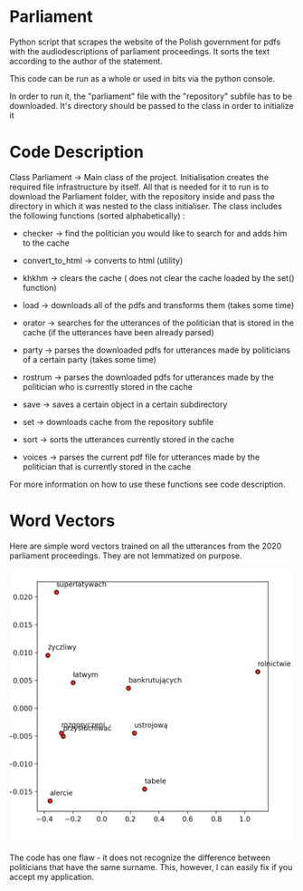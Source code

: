 # Parliament
Python script that scrapes the website of the Polish government for pdfs with the audiodescriptions of parliament proceedings. It sorts the text according to the author of the statement.


This code can be run as a whole or used in bits via the python console.

In order to run it, the "parliament" file with the "repository" subfile has to be downloaded. 
It's directory should be passed to the class in order to initialize it

# Code Description

Class Parliament -> Main class of the project. Initialisation creates the required file infrastructure by itself. All that is needed for it to run is to 
download the Parliament folder, with the repository inside and pass the directory in which it was nested to the class initialiser.
The class includes the following functions (sorted alphabetically) :

- checker -> find the politician you would like to search for and adds him to the cache

- convert_to_html -> converts to html (utility)

- khkhm -> clears the cache ( does not clear the cache loaded by the set() function)

- load -> downloads all of the pdfs and transforms them (takes some time)

- orator -> searches for the utterances of the politician that is stored in the cache (if the utterances have been already parsed)

- party -> parses the downloaded pdfs for utterances made by politicians of a certain party (takes some time)

- rostrum -> parses the downloaded pdfs for utterances made by the politician who is currently stored in the cache

- save -> saves a certain object in a certain subdirectory

- set -> downloads cache from the repository subfile

- sort -> sorts the utterances currently stored in the cache

- voices -> parses the current pdf file for utterances made by the politician that is currently stored in the cache

For more information on how to use these functions see code description.

# Word Vectors

Here are simple word vectors trained on all the utterances from the 2020 parliament proceedings.
They are not lemmatized on purpose.

![alt text](https://github.com/hplisiecki/Parliament/blob/2ba00f41573fd14616138c64042dcdbfad788e4a/Screenshot%202021-01-17%20at%2013.25.17.png)

The code has one flaw - it does not recognize the difference between politicians that have the same surname. 
This, however, I can easily fix if you accept my application.
